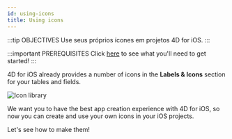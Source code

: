 ```yaml
---
id: using-icons
title: Using icons
---
```


:::tip OBJECTIVES Use seus próprios ícones em projetos  4D for iOS. :::

:::important PREREQUISITES Click [here](prerequisites.html) to see what you'll need to get started! :::

4D for iOS already provides a number of icons in the **Labels & Icons** section for your tables and fields.

![Icon library](assets/en/custom-icons/icon-library.png)

We want you to have the best app creation experience with 4D for iOS, so now you can create and use your own icons in your iOS projects.

Let's see how to make them!